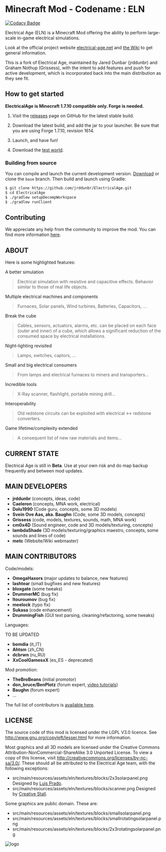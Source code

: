 # Minecraft Mod - Codename : ELN

[![Codacy Badge](https://api.codacy.com/project/badge/Grade/50b9dd17ce574d53b0432741b08b257d)](https://app.codacy.com/app/jrddunbr/ElectricalAge?utm_source=github.com&utm_medium=referral&utm_content=jrddunbr/ElectricalAge&utm_campaign=Badge_Grade_Settings)

Electrical Age (ELN) is a Minecraft Mod offering the ability to perform large-scale in-game electrical simulations.

Look at the official project website [electrical-age.net](https://electrical-age.net/) and [the Wiki](http://wiki.electrical-age.net/) to get general information.

This is a fork of Electrical Age, maintained by Jared Dunbar (jrddunbr) and Graham Nothup (Grissess), with the intent to add features and push for active development, which is incorporated back into the main distribution as they see fit.

## How to get started

**ElectricalAge is Minecraft 1.7.10 compatible only. Forge is needed.**

1. Visit the [releases](https://github.com/jrddunbr/ElectricalAge/releases) page on GitHub for the latest stable build.

2. Download the latest build, and add the jar to your launcher. Be sure that you are using Forge 1.7.10, revision 1614.

3. Launch, and have fun!

4. Download the [test world](https://eln.ja13.org/worlds/latest.zip).

### Building from source

You can compile and launch the current development version.
[Download](https://github.com/jrddunbr/ElectricalAge/archive/base.zip) or clone the `base` branch. Then build and launch using Gradle:

```bash
$ git clone https://github.com/jrddunbr/ElectricalAge.git
$ cd ElectricalAge
$ ./gradlew setupDecompWorkspace
$ ./gradlew runClient
```

## Contributing

We appreciate any help from the community to improve the mod. You can find more information [here](./CONTRIBUTING.md).

## ABOUT

Here is some highlighted features:

A better simulation
> Electrical simulation with resistive and capacitive effects. Behavior similar to those of real life objects.

Multiple electrical machines and components
> Furnaces, Solar panels, Wind turbines, Batteries, Capacitors, ...

Break the cube
> Cables, sensors, actuators, alarms, etc. can be placed on each face (outer and inner) of a cube, which allows a significant reduction of the consumed space by electrical installations.

Night-lighting revisited
> Lamps, switches, captors, ...

Small and big electrical consumers
> From lamps and electrical furnaces to miners and transporters...

Incredible tools
> X-Ray scanner, flashlight, portable mining drill...

Interoperability
> Old redstone circuits can be exploited with electrical <-> redstone converters.

Game lifetime/complexity extended
> A consequent list of new raw materials and items...

## CURRENT STATE

Electrical Age is still in **Beta**.
Use at your own risk and do map backup frequently and between mod updates.

## MAIN DEVELOPERS

- **jrddunbr** (concepts, ideas, code)
- **Caeleron** (concepts, MNA work, electrical)
- **Dolu1990** (Code guru, concepts, some 3D models)
- **Svein Ove Aas, aka. Baughn** (Code, some 3D models, concepts)
- **Grissess** (code, models, textures, sounds, math, MNA work)
- **cm0x4D** (Sound engineer, code and 3D models/texturing, concepts)
- **lambdaShade** (3D models/texturing/graphics maestro, concepts, some sounds and lines of code)
- **metc** (Website/Wiki webmaster)

## MAIN CONTRIBUTORS

Code/models:

- **OmegaHaxors** (major updates to balance, new features)
- **lashtear** (small bugfixes and new features)
- **bloxgate** (some tweaks)
- **DrummerMC** (bug fix)
- **ltouroumov** (bug fix)
- **meelock** (typo fix)
- **Sukasa** (code enhancement)
- **DrummingFish** (GUI text parsing, cleaning/refactoring, some tweaks)

Languages:

TO BE UPDATED

- **bomdia** (it_IT)
- **Ahtsm** (zh_CN)
- **dcbrwn** (ru_RU)
- **XxCoolGamesxX** (es_ES - deprecated)

Mod promotion:

- **TheBroBeans** (initial promotor)
- **don_bruce/BenPlotz** (forum expert, [video tutorials](https://www.youtube.com/channel/UCRYhOQhspQqIBvL8kiDu2Rw))
- **Baughn** (forum expert)
- ...

The full list of contributors is [available here](https://github.com/jrddunbr/ElectricalAge/graphs/contributors).

## LICENSE

The source code of this mod is licensed under the LGPL V3.0 licence. See http://www.gnu.org/copyleft/lesser.html for more information.

Most graphics and all 3D models are licensed under the Creative Commons Attribution-NonCommercial-ShareAlike 3.0 Unported License. To view a copy of this license, visit http://creativecommons.org/licenses/by-nc-sa/3.0/. These should all be attributed to the Electrical Age team, with the following exceptions:

- src/main/resources/assets/eln/textures/blocks/2x3solarpanel.png
  Designed by [Luis Prado](https://thenounproject.com/Luis/).
- src/main/resources/assets/eln/textures/blocks/scanner.png
  Designed by [Creative Stall](https://thenounproject.com/creativestall/).

Some graphics are public domain. These are:

- src/main/resources/assets/eln/textures/blocks/smallsolarpanel.png
- src/main/resources/assets/eln/textures/blocks/smallrotatingsolarpanel.png
- src/main/resources/assets/eln/textures/blocks/2x3rotatingsolarpanel.png

![logo](https://raw.githubusercontent.com/jrddunbr/electrical-age.github.io/master/assets/favicon.ico)
